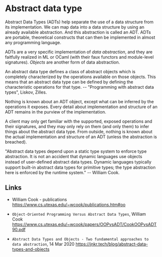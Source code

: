 # Abstract data type

Abstract Data Types (ADTs) help separate the use of a data structure from its implementation. We can map data into a data structure by using an already available abstraction. And this abstraction is called an ADT. ADTs are portable, theoretical constructs that can then be implemented in almost any programming language.

ADTs are a very specific implementation of *data abstraction*, and they are faitfully realized in ML or OCaml (with their faux functors and module-level signatures). *Objects* are another form of data abstraction.


An abstract data type defines a class of abstract objects which is completely characterized by the operations available on those objects. This means that an abstract data type can be defined by defining the characteristic operations for that type. -- "Programming with abstract data types", Liskov, Zilles.

Nothing is known about an ADT object, except what can be inferred by the operations it exposes. Every detail about implementation and structure of an ADT remains in the purview of the implementation.

A client may only get familiar with the supported, exposed operations and their signatures, and they may only rely on them (and only them) to infer things about the abstract data type. From outside, nothing is known about the actual implementation and structure of an ADT (unless the abstraction is breached).

"Abstract data types depend upon a static type system to enforce type abstraction. It is not an accident that dynamic languages use objects instead of user-deﬁned abstract data types. Dynamic languages typically support built-in abstract data types for primitive types; the type abstraction here is enforced by the runtime system." -- William Cook.


## Links

* William Cook - publications
https://www.cs.utexas.edu/~wcook/publications.htm#oo

* `Object-Oriented Programming Versus Abstract Data Types`, William Cook
https://www.cs.utexas.edu/~wcook/papers/OOPvsADT/CookOOPvsADT90.pdf

* `Abstract Data Types and Objects - Two fundamental approaches to data abstraction`, 14 Mar 2020
https://jnkr.tech/blog/abstract-data-types-and-objects
